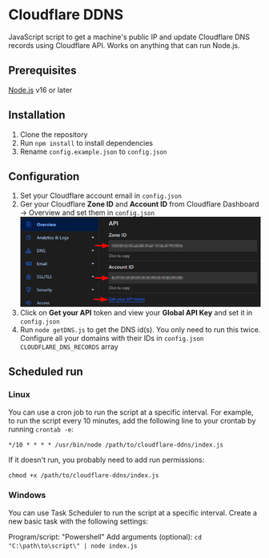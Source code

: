 # Cloudflare DDNS

JavaScript script to get a machine's public IP and update Cloudflare DNS records using Cloudflare API. Works on anything that can run Node.js.

## Prerequisites

[Node.js](https://nodejs.org/en/download/) v16 or later

## Installation

1. Clone the repository
2. Run `npm install` to install dependencies
3. Rename `config.example.json` to `config.json`

## Configuration

1. Set your Cloudflare account email in `config.json`
2. Ger your Cloudflare **Zone ID** and **Account ID** from Cloudflare Dashboard -> Overview and set them in `config.json`
   ![alt text](image-2.png)
3. Click on **Get your API** token and view your **Global API Key** and set it in `config.json`
4. Run `node getDNS.js` to get the DNS id(s). You only need to run this twice. Configure all your domains with their IDs in `config.json` `CLOUDFLARE_DNS_RECORDS` array

## Scheduled run

### Linux

You can use a cron job to run the script at a specific interval. For example, to run the script every 10 minutes, add the following line to your crontab by running `crontab -e`:

```
*/10 * * * * /usr/bin/node /path/to/cloudflare-ddns/index.js
```

If it doesn't run, you probably need to add run permissions:

```
chmod +x /path/to/cloudflare-ddns/index.js
```

### Windows

You can use Task Scheduler to run the script at a specific interval. Create a new basic task with the following settings:

Program/script: "Powershell"
Add arguments (optional): `cd "C:\path\to\script\" | node index.js`
